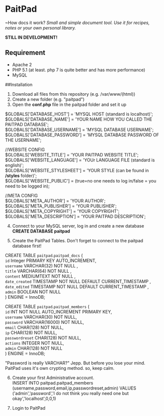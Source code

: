 # PaitPad
~How docs it work?
*Small and simple document tool. Use it for recipes, notes or your own personal library.*

**STILL IN DEVELOPMENT!**

## Requirement
- Apache 2
- PHP 5.1 (at least. php 7 is quite better and has more performance)
- MySQL

##Installation
1. Download all files from this repository (e.g. /var/www/(html))
2. Create a new folder (e.g. "paitpad")
3. Open the **conf.php** file in the paitpad folder and set it up

  $GLOBALS['DATABASE_HOST'] = 'MYSQL HOST (standard is localhost)';<br>
  $GLOBALS['DATABASE_NAME'] = 'YOUR NAME HOW YOU CALLED THE PAITPAD DATABASE';<br>
  $GLOBALS['DATABASE_USERNAME'] = 'MYSQL DATABASE USERNAME';<br>
  $GLOBALS['DATABASE_PASSWORD'] = 'MYSQL DATABASE PASSWORD OF THE USERNAME';<br>

  //WEBSITE CONFIG<br>
  $GLOBALS['WEBSITE_TITLE'] = 'YOUR PAITPAD WEBSITE TITLE';<br>
  $GLOBALS['WEBSITE_LANGUAGE'] = 'YOUr LANGUAGE FILE (standard is english)';<br>
  $GLOBALS['WEBSITE_STYLESHEET'] = 'YOUR STYLE (can be found in **/styles** folder)';<br>
  $GLOBALS['WEBSITE_PUBLIC'] = (true=no one needs to log in/false = you need to be logged in);<br>

  //META CONFIG<br>
  $GLOBALS['META_AUTHOR'] = 'YOUR AUTHOR';<br>
  $GLOBALS['META_PUBLISHER'] = 'YOUR PUBLISHER';<br>
  $GLOBALS['META_COPYRIGHT'] = 'YOUR COPYRIGHT';<br>
  $GLOBALS['META_DESCRIPTION'] = 'YOUR PAITPAD DESCRIPTION';<br>

4. Connect to your MySQL server, log in and create a new database<br>
  **CREATE DATABASE paitpad**<br>

5. Create the PaitPad Tables. Don't forget to connect to the paitpad database first!<br>

  CREATE TABLE `paitpad`.`paitpad_docs` (<br>
      `id` Integer PRIMARY KEY AUTO_INCREMENT, <br>
      `username` VARCHAR(32) NOT NULL , <br>
      `title` VARCHAR(64) NOT NULL , <br>
      `content` MEDIUMTEXT NOT NULL , <br>
      `date_created` TIMESTAMP NOT NULL DEFAULT CURRENT_TIMESTAMP , <br>
      `date_edited` TIMESTAMP NOT NULL DEFAULT CURRENT_TIMESTAMP , <br>
      `admin` BOOLEAN NOT NULL <br>
   ) ENGINE = InnoDB;<br>

  CREATE TABLE `paitpad`.`paitpad_members` (<br>
      `id` INT NOT NULL AUTO_INCREMENT PRIMARY KEY,<br>
      `username` VARCHAR(30) NOT NULL,<br>
      `password` VARCHAR(16000) NOT NULL,<br>
      `email` CHAR(128) NOT NULL,<br>
      `ip` CHAR(128) NOT NULL,<br>
      `passwordreset` CHAR(128) NOT NULL,<br>
      `actions` INTEGER NOT NULL,<br>
      `admin` CHAR(128) NOT NULL<br>
  ) ENGINE = InnoDB;<br>

"Password is really VARCHAR?" Jepp. But before you lose your mind. PaitPad uses it's own crypting method. so, keep calm.<br>

6. Create your first Administrative account.<br>
  INSERT INTO paitpad.paitpad_members (username,password,email,ip,passwordreset,admin) VALUES ('admin','password','I do not think you really need one but okay','localhost',0,0,1)<br>
  
7. Login to PaitPad<br>

